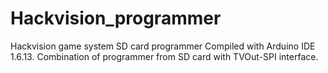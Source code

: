 # Hackvision_programmer
Hackvision game system SD card programmer
Compiled with Arduino IDE 1.6.13.
Combination of programmer from SD card with TVOut-SPI interface.
